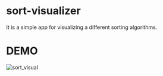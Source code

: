 # sort-visualizer
It is a simple app for visualizing a  different sorting algorithms.

# DEMO

![sort_visual](https://github.com/user-attachments/assets/fe5c6658-9024-4826-a07a-8a160afbbe03)
